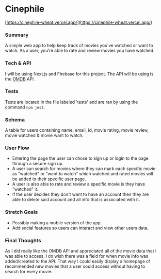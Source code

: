 # Cinephile
[https://cinephile-wheat.vercel.app/](https://cinephile-wheat.vercel.app/)

### Summary

A simple web app to help keep track of movies you've watched or want to watch. As a user, you're able to rate and review movies you have watched.

### Tech & API

I will be using Next.js and Firebase for this project. The API will be using is the [OMDB](https://www.omdbapi.com/) API.

### Tests

Tests are located in the file labeled 'tests' and are ran by using the command `npm jest`.

### Schema

A table for users containing name, email, id, movie rating, movie review, movie watched & movie want to watch. 

### User Flow

* Entering the page the user can chose to sign up or login to the page through a secure sign up.
* A user can search for movies where they can mark each specific movie as "watched" or "want to watch" which watched and rated movies will be added to their specific user page.
* A user is also able to rate and review a specific movie is they have "watched" it.
* If the user decides they don't want to have an account then they are able to delete said account and all info that is associated with it.

### Stretch Goals

* Possibly making a mobile version of the app.
* Add social features so users can interact and view other users data.

### Final Thoughts

As I did really like the OMDB API and appreciated all of the movie data that I was able to access, I do wish there was a field for when movie info was added/created to the API. That way I could easily display a homepage of recommended new movies that a user could access without having to search for every movie.
